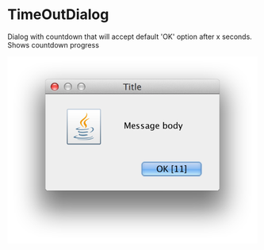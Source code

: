 # TimeOutDialog
Dialog with countdown that will accept default 'OK' option after x seconds. Shows countdown progress

![alt text](https://github.com/stevensams/TimeOutDialog/blob/master/screenshot.png "Screen shot of Timeout Dialog")